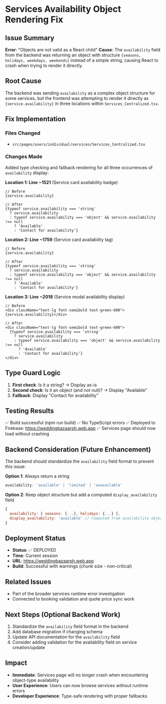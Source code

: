 # Services Availability Object Rendering Fix

## Issue Summary
**Error**: "Objects are not valid as a React child"
**Cause**: The `availability` field from the backend was returning an object with structure `{seasons, holidays, weekdays, weekends}` instead of a simple string, causing React to crash when trying to render it directly.

## Root Cause
The backend was sending `availability` as a complex object structure for some services, but the frontend was attempting to render it directly as `{service.availability}` in three locations within `Services_Centralized.tsx`.

## Fix Implementation

### Files Changed
- `src/pages/users/individual/services/Services_Centralized.tsx`

### Changes Made
Added type checking and fallback rendering for all three occurrences of `availability` display:

**Location 1: Line ~1521** (Service card availability badge)
```tsx
// Before
{service.availability}

// After
{typeof service.availability === 'string' 
  ? service.availability 
  : typeof service.availability === 'object' && service.availability !== null
    ? 'Available'
    : 'Contact for availability'}
```

**Location 2: Line ~1759** (Service card availability tag)
```tsx
// Before
{service.availability}

// After
{typeof service.availability === 'string' 
  ? service.availability 
  : typeof service.availability === 'object' && service.availability !== null
    ? 'Available'
    : 'Contact for availability'}
```

**Location 3: Line ~2018** (Service modal availability display)
```tsx
// Before
<div className="text-lg font-semibold text-green-600">{service.availability}</div>

// After
<div className="text-lg font-semibold text-green-600">
  {typeof service.availability === 'string' 
    ? service.availability 
    : typeof service.availability === 'object' && service.availability !== null
      ? 'Available'
      : 'Contact for availability'}
</div>
```

## Type Guard Logic
1. **First check**: Is it a string? → Display as-is
2. **Second check**: Is it an object (and not null)? → Display "Available"
3. **Fallback**: Display "Contact for availability"

## Testing Results
✅ Build successful (npm run build)
✅ No TypeScript errors
✅ Deployed to Firebase: https://weddingbazaarph.web.app
✅ Services page should now load without crashing

## Backend Consideration (Future Enhancement)
The backend should standardize the `availability` field format to prevent this issue:

**Option 1**: Always return a string
```javascript
availability: 'available' | 'limited' | 'unavailable'
```

**Option 2**: Keep object structure but add a computed `display_availability` field
```javascript
{
  availability: { seasons: {...}, holidays: {...} },
  display_availability: 'available' // Computed from availability object
}
```

## Deployment Status
- **Status**: ✅ DEPLOYED
- **Time**: Current session
- **URL**: https://weddingbazaarph.web.app
- **Build**: Successful with warnings (chunk size - non-critical)

## Related Issues
- Part of the broader services runtime error investigation
- Connected to booking validation and quote price sync work

## Next Steps (Optional Backend Work)
1. Standardize the `availability` field format in the backend
2. Add database migration if changing schema
3. Update API documentation for the `availability` field
4. Consider adding validation for the availability field on service creation/update

## Impact
- **Immediate**: Services page will no longer crash when encountering object-type availability
- **User Experience**: Users can now browse services without runtime errors
- **Developer Experience**: Type-safe rendering with proper fallbacks
